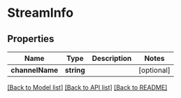 # StreamInfo

## Properties
Name | Type | Description | Notes
------------ | ------------- | ------------- | -------------
**channelName** | **string** |  | [optional] 

[[Back to Model list]](../README.md#documentation-for-models) [[Back to API list]](../README.md#documentation-for-api-endpoints) [[Back to README]](../README.md)


